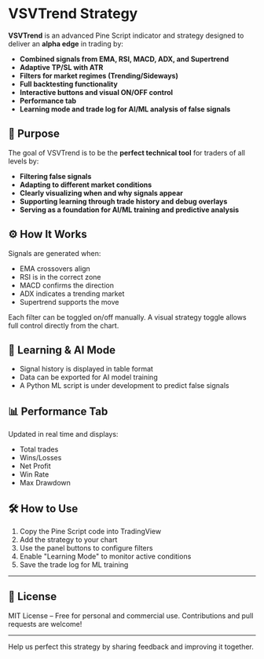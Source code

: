 # VSVTrend Strategy

**VSVTrend** is an advanced Pine Script indicator and strategy designed to deliver an **alpha edge** in trading by:

- **Combined signals from EMA, RSI, MACD, ADX, and Supertrend**
- **Adaptive TP/SL with ATR**
- **Filters for market regimes (Trending/Sideways)**
- **Full backtesting functionality**
- **Interactive buttons and visual ON/OFF control**
- **Performance tab**
- **Learning mode and trade log for AI/ML analysis of false signals**

## 🎯 Purpose

The goal of VSVTrend is to be the **perfect technical tool** for traders of all levels by:

- **Filtering false signals**
- **Adapting to different market conditions**
- **Clearly visualizing when and why signals appear**
- **Supporting learning through trade history and debug overlays**
- **Serving as a foundation for AI/ML training and predictive analysis**

## ⚙️ How It Works

Signals are generated when:
- EMA crossovers align
- RSI is in the correct zone
- MACD confirms the direction
- ADX indicates a trending market
- Supertrend supports the move

Each filter can be toggled on/off manually. A visual strategy toggle allows full control directly from the chart.

## 🔬 Learning & AI Mode

- Signal history is displayed in table format
- Data can be exported for AI model training
- A Python ML script is under development to predict false signals

## 📊 Performance Tab

Updated in real time and displays:
- Total trades
- Wins/Losses
- Net Profit
- Win Rate
- Max Drawdown

## 🛠️ How to Use

1. Copy the Pine Script code into TradingView
2. Add the strategy to your chart
3. Use the panel buttons to configure filters
4. Enable "Learning Mode" to monitor active conditions
5. Save the trade log for ML training

---

## 📎 License

MIT License – Free for personal and commercial use. Contributions and pull requests are welcome!

---

Help us perfect this strategy by sharing feedback and improving it together.
